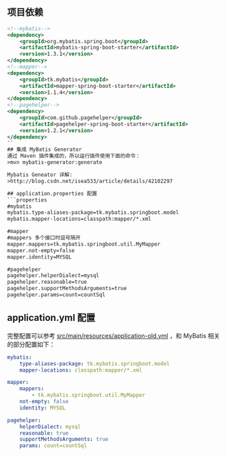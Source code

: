 ## 项目依赖
```xml
<!--mybatis-->
<dependency>
    <groupId>org.mybatis.spring.boot</groupId>
    <artifactId>mybatis-spring-boot-starter</artifactId>
    <version>1.3.1</version>
</dependency>
<!--mapper-->
<dependency>
    <groupId>tk.mybatis</groupId>
    <artifactId>mapper-spring-boot-starter</artifactId>
    <version>1.1.4</version>
</dependency>
<!--pagehelper-->
<dependency>
    <groupId>com.github.pagehelper</groupId>
    <artifactId>pagehelper-spring-boot-starter</artifactId>
    <version>1.2.1</version>
</dependency>
``
## 集成 MyBatis Generator
通过 Maven 插件集成的，所以运行插件使用下面的命令：
>mvn mybatis-generator:generate

Mybatis Geneator 详解:
>http://blog.csdn.net/isea533/article/details/42102297

## application.properties 配置
```properties
#mybatis
mybatis.type-aliases-package=tk.mybatis.springboot.model
mybatis.mapper-locations=classpath:mapper/*.xml

#mapper
#mappers 多个接口时逗号隔开
mapper.mappers=tk.mybatis.springboot.util.MyMapper
mapper.not-empty=false
mapper.identity=MYSQL

#pagehelper
pagehelper.helperDialect=mysql
pagehelper.reasonable=true
pagehelper.supportMethodsArguments=true
pagehelper.params=count=countSql
```

## application.yml 配置

完整配置可以参考 [src/main/resources/application-old.yml](https://github.com/abel533/MyBatis-Spring-Boot/blob/master/src/main/resources/application-old.yml) ，和 MyBatis 相关的部分配置如下：

```yaml
mybatis:
    type-aliases-package: tk.mybatis.springboot.model
    mapper-locations: classpath:mapper/*.xml

mapper:
    mappers:
        - tk.mybatis.springboot.util.MyMapper
    not-empty: false
    identity: MYSQL

pagehelper:
    helperDialect: mysql
    reasonable: true
    supportMethodsArguments: true
    params: count=countSql

